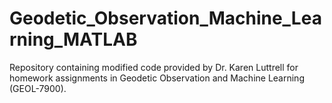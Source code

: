 # Geodetic_Observation_Machine_Learning_MATLAB

Repository containing modified code provided by Dr. Karen Luttrell for homework assignments in Geodetic Observation and Machine Learning (GEOL-7900). 
